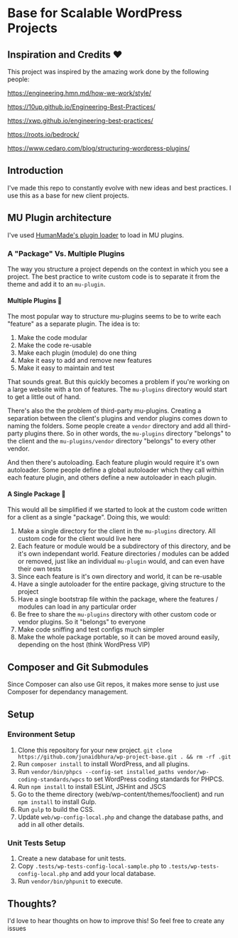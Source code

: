 # Base for Scalable WordPress Projects


## Inspiration and Credits ♥

This project was inspired by the amazing work done by the following people:

https://engineering.hmn.md/how-we-work/style/

https://10up.github.io/Engineering-Best-Practices/

https://xwp.github.io/engineering-best-practices/

https://roots.io/bedrock/

https://www.cedaro.com/blog/structuring-wordpress-plugins/


## Introduction

I've made this repo to constantly evolve with new ideas and best practices. I use this as a base for new client projects.


## MU Plugin architecture

I've used [HumanMade's plugin loader](https://github.com/humanmade/hm-base) to load in MU plugins.


### A "Package" Vs. Multiple Plugins

The way you structure a project depends on the context in which you see a project. The best practice to write custom code is to separate it from the theme and add it to an `mu-plugin`.

#### Multiple Plugins 🤔

The most popular way to structure mu-plugins seems to be to write each "feature" as a separate plugin. The idea is to:

1. Make the code modular
1. Make the code re-usable
1. Make each plugin (module) do one thing
1. Make it easy to add and remove new features
1. Make it easy to maintain and test

That sounds great. But this quickly becomes a problem if you're working on a large website with a ton of features. The `mu-plugins` directory would start to get a little out of hand.

There's also the the problem of third-party mu-plugins. Creating a separation between the client's plugins and vendor plugins comes down to naming the folders. Some people create a `vendor` directory and add all third-party plugins there. So in other words, the `mu-plugins` directory "belongs" to the client and the `mu-plugins/vendor` directory "belongs" to every other vendor.

And then there's autoloading. Each feature plugin would require it's own autoloader. Some people define a global autoloader which they call within each feature plugin, and others define a new autoloader in each plugin.

#### A Single Package 🎉

This would all be simplified if we started to look at the custom code written for a client as a single "package". Doing this, we would:

1. Make a single directory for the client in the `mu-plugins` directory. All custom code for the client would live here
1. Each feature or module would be a subdirectory of this directory, and be it's own independant world. Feature directories / modules can be added or removed, just like an individual `mu-plugin` would, and can even have their own tests
1. Since each feature is it's own directory and world, it can be re-usable
1. Have a single autoloader for the entire package, giving structure to the project
1. Have a single bootstrap file within the package, where the features / modules can load in any particular order
1. Be free to share the `mu-plugins` directory with other custom code or vendor plugins. So it "belongs" to everyone
1. Make code sniffing and test configs much simpler
1. Make the whole package portable, so it can be moved around easily, depending on the host (think WordPress VIP)


## Composer and Git Submodules

Since Composer can also use Git repos, it makes more sense to just use Composer for dependancy management.

## Setup

### Environment Setup

1. Clone this repository for your new project. `git clone https://github.com/junaidbhura/wp-project-base.git . && rm -rf .git`
1. Run `composer install` to install WordPress, and all plugins.
1. Run `vendor/bin/phpcs --config-set installed_paths vendor/wp-coding-standards/wpcs` to set WordPress coding standards for PHPCS.
1. Run `npm install` to install ESLint, JSHint and JSCS
1. Go to the theme directory (web/wp-content/themes/fooclient) and run `npm install` to install Gulp.
1. Run `gulp` to build the CSS.
1. Update `web/wp-config-local.php` and change the database paths, and add in all other details.

### Unit Tests Setup

1. Create a new database for unit tests.
1. Copy `.tests/wp-tests-config-local-sample.php` to `.tests/wp-tests-config-local.php` and add your local database.
1. Run `vendor/bin/phpunit` to execute.


## Thoughts?

I'd love to hear thoughts on how to improve this! So feel free to create any issues

